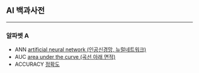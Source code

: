 ## AI 백과사전

---

### 알파벳 A
- ANN [artificial neural network (인공신경망, 뉴럴네트워크)](./ANN.md)
- AUC [area under the curve (곡선 아래 면적)](./AUC.md)
- ACCURACY [정확도](./ACCURACY.md)
